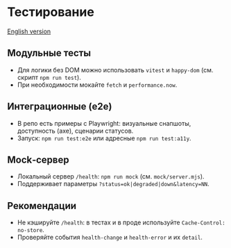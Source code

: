 # Тестирование

[English version](../en/guides/testing.md)

## Модульные тесты

- Для логики без DOM можно использовать `vitest` и `happy-dom` (см. скрипт `npm run test`).
- При необходимости мокайте `fetch` и `performance.now`.

## Интеграционные (e2e)

- В репо есть примеры с Playwright: визуальные снапшоты, доступность (axe), сценарии статусов.
- Запуск: `npm run test:e2e` или адресные `npm run test:a11y`.

## Mock‑сервер

- Локальный сервер `/health`: `npm run mock` (см. `mock/server.mjs`).
- Поддерживает параметры `?status=ok|degraded|down&latency=NN`.

## Рекомендации

- Не кэшируйте `/health`: в тестах и в проде используйте `Cache-Control: no-store`.
- Проверяйте события `health-change` и `health-error` и их `detail`.
